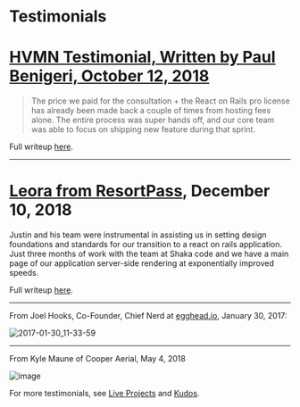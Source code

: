 # Testimonials

# [HVMN Testimonial, Written by Paul Benigeri, October 12, 2018](./hvmn.md)

> The price we paid for the consultation + the React on Rails pro license has already been made back a couple of times from hosting fees alone. The entire process was super hands off, and our core team was able to focus on shipping new feature during that sprint.

Full writeup [here](./hvmn.md).

---

# [Leora from ResortPass](./resortpass.md), December 10, 2018

Justin and his team were instrumental in assisting us in setting design foundations and standards for our transition to a react on rails application. Just three months of work with the team at Shaka code and we have a main page of our application server-side rendering at exponentially improved speeds.

Full writeup [here](./resortpass.md).

---

From Joel Hooks, Co-Founder, Chief Nerd at [egghead.io](https://egghead.io), January 30, 2017:

![2017-01-30_11-33-59](https://cloud.githubusercontent.com/assets/1118459/22443635/b3549fb4-e6e3-11e6-8ea2-6f589dc93ed3.png)

---

From Kyle Maune of Cooper Aerial, May 4, 2018

![image](https://user-images.githubusercontent.com/1118459/40891236-9b0b406e-671d-11e8-80ee-c026dbd1d5a2.png)

For more testimonials, see [Live Projects](https://github.com/shakacode/react_on_rails/tree/master/PROJECTS.md) and [Kudos](https://github.com/shakacode/react_on_rails/tree/master/KUDOS.md).
